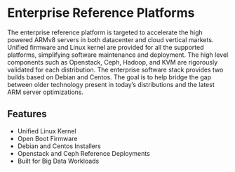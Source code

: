 # Enterprise Reference Platforms

The enterprise reference platform is targeted to accelerate the high powered ARMv8 servers in both datacenter and cloud vertical markets. Unified firmware and Linux kernel are provided for all the supported platforms, simplifying software maintenance and deployment. The high level components such as Openstack, Ceph, Hadoop, and KVM are rigorously validated for each distribution. The enterprise software stack provides two builds based on Debian and Centos. The goal is to help bridge the gap between older technology present in today’s distributions and the latest ARM server optimizations. 

## Features
 - Unified Linux Kernel
 - Open Boot Firmware
 - Debian and Centos Installers
 - Openstack and Ceph Reference Deployments
 - Built for Big Data Workloads
